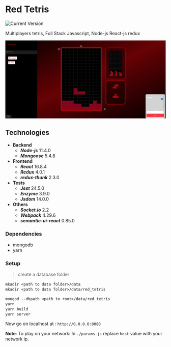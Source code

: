 # Red Tetris
![Current Version](https://img.shields.io/badge/version-0.1.1-green.svg)

Multiplayers tetris, Full Stack Javascript, Node-js React-js redux 

![red tetris](./img/multi_in_game.png)

## Technologies
* **Backend**
    * **_Node-js_** 11.4.0
    * **_Mongoose_** 5.4.8
* **Frontend**
    * **_React_** 16.8.4
    * **_Redux_** 4.0.1
    * **_redux-thunk_** 2.3.0
* **Tests**
    * **_Jest_** 24.5.0
    * **_Enzyme_** 3.9.0
    * **_Jsdom_** 14.0.0
* **Others**
    * **_Socket.io_** 2.2
    * **_Webpack_** 4.29.6
    * **_semantic-ui-react_** 0.85.0

### Dependencies
* mongodb
* yarn

### Setup
> create a database folder
```
mkadir <path to data folder>/data
mkadir <path to data folder>/data/red_tetris
```
```
mongod --dbpath <path to root>/data/red_tetris
yarn
yarn build
yarn server 
```

Now go on localhost at : `http://0.0.0.0:8080`


**Note**: To play on your network:
In `./params.js` replace `host` value with your network ip. 